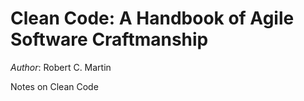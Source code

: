# Clean Code: A Handbook of Agile Software Craftmanship  
*Author*: Robert C. Martin  

Notes on Clean Code
